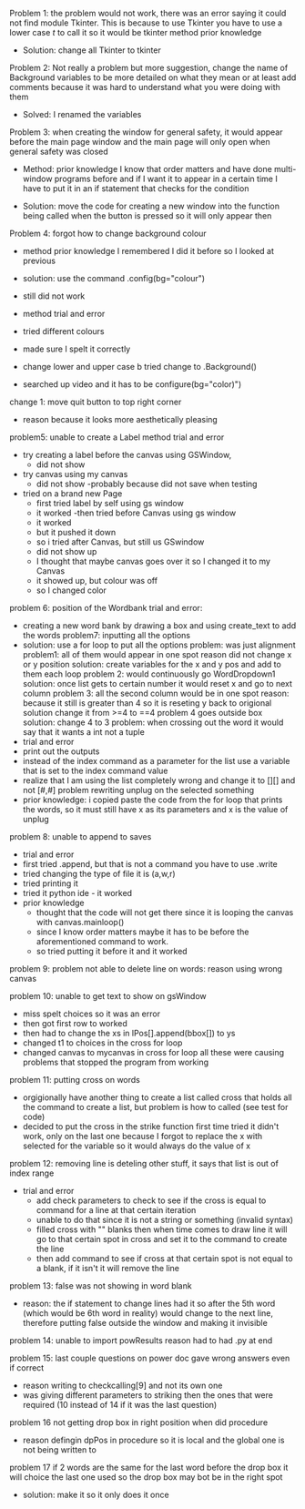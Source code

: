 Problem 1: the problem would not work, there was an error saying it could not find module Tkinter. This is because to use Tkinter you have to use a lower case _t_ to call it so it would be tkinter
method prior knowledge

- Solution: change all Tkinter to tkinter

Problem 2: Not really a problem but more suggestion, change the name of Background variables to be more detailed on what they mean or at least add comments because it was hard to understand what you were doing with them

- Solved: I renamed the variables

Problem 3: when creating the window for general safety, it would appear before the main page window and the main page will only open when general safety was closed

- Method: prior knowledge I know that order matters and have done multi-window programs before and if I want it to appear in a certain time I have to put it in an if statement that checks for the condition

 - Solution: move the code for creating a new window into the function being called when the button is pressed so it will only appear then


 Problem 4: forgot how to change background colour
 - method prior knowledge I remembered I did it before so I looked at previous

 - solution: use the command .config(bg="colour")
 - still did not work
 - method trial and error
  - tried different colours
  - made sure I spelt it correctly
  - change lower and upper case b
  tried change to .Background()
  - searched up video and it has to be configure(bg="color)")

change 1: move quit button to top right corner
  - reason because it looks more aesthetically pleasing

problem5: unable to create a Label
method trial and error
- try creating a label before the canvas using GSWindow,
  - did not show
- try canvas using my canvas
  - did not show
-probably because did not save when testing
- tried on a brand new Page
  - first tried label by self using gs window
  - it worked
  -then tried before Canvas using gs window
  - it worked
  - but it pushed it down
  - so i tried after Canvas, but still us GSwindow
  - did not show up
  - I thought that maybe canvas goes over it so I changed it to my Canvas
  - it showed up, but colour was off
  - so I changed color

problem 6: position of the Wordbank
trial and error:
- creating a new word bank by drawing a box and using create_text to add the words
problem7: inputting all the options
- solution: use a for loop to put all the options
problem: was just alignment
problem1: all of them would appear in one spot
reason did not change x or y position
solution: create variables for the x and y pos and add to them each loop
problem 2: would continuously go WordDropdown1
solution: once list gets to certain number it would reset x and go to next column
problem 3: all the second column would be in one spot
reason: because it still is greater than 4 so it is reseting y back to origional
solution change it from >=4 to ==4
problem 4 goes outside box
solution: change 4 to 3
problem: when crossing out the word it would say that it wants a int not a tuple
- trial and error
- print out the outputs
- instead of the index command as a parameter for the list use a variable that is set to the index command value
- realize that I am using the list completely wrong and change it to [][] and not [#,#]
problem rewriting unplug on the selected something
- prior knowledge:
 i copied paste the code from the for loop that prints the words, so it must still have x as its parameters and x is the value of unplug



problem 8: unable to append to saves
- trial and error
- first tried .append, but that is not a command you have to use .write
- tried changing the type of file it is (a,w,r)
- tried printing it
- tried it python ide - it worked
- prior knowledge
  - thought that the code will not get there since it is looping the canvas with canvas.mainloop()
  - since I know order matters maybe it has to be before the aforementioned command to work.
  - so tried putting it before it and it worked

problem 9:
problem not able to delete line on words: reason using wrong canvas


problem 10: unable to get text to show on gsWindow
- miss spelt choices so it was an error
- then got first row to worked
- then had to change the xs in lPos[].append(bbox[]) to ys
- changed t1 to choices in the cross for loop
- changed canvas to mycanvas in cross for loop
all these were causing problems that stopped the program from working

problem 11: putting cross on words
- orgigionally have another thing to create a list called cross that holds all the command to create a list, but problem is how to called (see test for code)
- decided to put the cross in the strike function
first time tried it didn't work, only on the last one because I forgot to replace the x with selected for the variable so it would always do the value of x


problem 12: removing line is deteling other stuff, it says that list is out of index range
- trial and error
  - add check parameters to check to see if the cross is equal to command for a line at that certain iteration
  - unable to do that since it is not a string or something (invalid syntax)
  - filled cross with "" blanks then when time comes to draw line it will go to that certain spot in cross and set it to the command to create the line
  - then add command to see if cross at that certain spot is not equal to a blank, if it isn't it will remove the line

problem 13: false was not showing in word blank
- reason: the if statement to change lines had it so after the 5th word (which would be 6th word in reality) would change to the next line, therefore putting false outside the window and making it invisible

problem 14: unable to import powResults
reason had to had .py at end

problem 15: last couple questions on power doc gave wrong answers even if correct
- reason writing to checkcalling[9] and not its own one
- was giving different parameters to striking then the ones that were required (10 instead of 14 if it was the last question)

problem 16 not getting drop box in right position when did procedure
- reason defingin dpPos in procedure so it is local and the global one is not being written to

problem 17 if 2 words are the same for the last word before the drop box it will choice the last one used so the drop box may bot be in the right spot
- solution: make it so it only does it once
